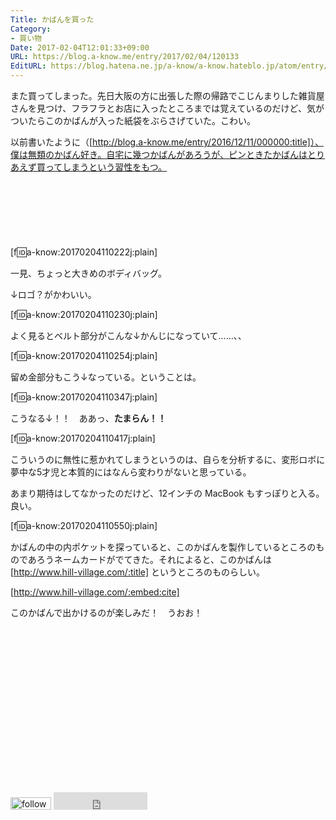 ```yaml
---
Title: かばんを買った
Category:
- 買い物
Date: 2017-02-04T12:01:33+09:00
URL: https://blog.a-know.me/entry/2017/02/04/120133
EditURL: https://blog.hatena.ne.jp/a-know/a-know.hateblo.jp/atom/entry/10328749687213280929
---
```


また買ってしまった。先日大阪の方に出張した際の帰路でこじんまりした雑貨屋さんを見つけ、フラフラとお店に入ったところまでは覚えているのだけど、気がついたらこのかばんが入った紙袋をぶらさげていた。こわい。


以前書いたように（[http://blog.a-know.me/entry/2016/12/11/000000:title]）、僕は無類のかばん好き。自宅に幾つかばんがあろうが、ピンときたかばんはとりあえず買ってしまうという習性をもつ。



<!-- more -->



<script async src="//pagead2.googlesyndication.com/pagead/js/adsbygoogle.js"></script>
<!-- article-top -->
<ins class="adsbygoogle"
     style="display:inline-block;width:728px;height:90px"
     data-ad-client="ca-pub-3463034538369189"
     data-ad-slot="8367620130"></ins>
<script>
(adsbygoogle = window.adsbygoogle || []).push({});
</script>




[f:id:a-know:20170204110222j:plain]


一見、ちょっと大きめのボディバッグ。


↓ロゴ？がかわいい。


[f:id:a-know:20170204110230j:plain]


よく見るとベルト部分がこんな↓かんじになっていて......、、


[f:id:a-know:20170204110254j:plain]


留め金部分もこう↓なっている。ということは。

[f:id:a-know:20170204110347j:plain]


こうなる↓！！　ああっ、<b>たまらん！！</b>


[f:id:a-know:20170204110417j:plain]


こういうのに無性に惹かれてしまうというのは、自らを分析するに、変形ロボに夢中な5才児と本質的にはなんら変わりがないと思っている。


あまり期待はしてなかったのだけど、12インチの MacBook もすっぽりと入る。良い。


[f:id:a-know:20170204110550j:plain]


かばんの中の内ポケットを探っていると、このかばんを製作しているところのものであろうネームカードがでてきた。それによると、このかばんは [http://www.hill-village.com/:title] というところのものらしい。



[http://www.hill-village.com/:embed:cite]


このかばんで出かけるのが楽しみだ！　うおお！


<script async src="//pagead2.googlesyndication.com/pagead/js/adsbygoogle.js"></script>
<!-- article-bottom2 -->
<ins class="adsbygoogle"
     style="display:inline-block;width:300px;height:250px"
     data-ad-client="ca-pub-3463034538369189"
     data-ad-slot="5274552934"></ins>
<script>
(adsbygoogle = window.adsbygoogle || []).push({});
</script>


<div>
<a href='http://cloud.feedly.com/#subscription%2Ffeed%2Fhttp%3A%2F%2Fblog.a-know.me%2Ffeed'  target='blank'><img id='feedlyFollow' src='http://s3.feedly.com/img/follows/feedly-follow-rectangle-volume-small_2x.png' alt='follow us in feedly' width='65' height='20'></a>

<iframe src="http://blog.hatena.ne.jp/a-know/a-know.hateblo.jp/subscribe/iframe" allowtransparency="true" frameborder="0" scrolling="no" width="150" height="28"></iframe>
</div>
